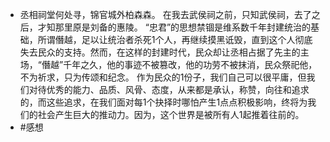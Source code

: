 - 丞相祠堂何处寻，锦官城外柏森森。
  在我去武侯祠之前，只知武侯祠，去了之后，才知那里原是刘备的惠陵。
  “忠君”的思想禁锢是维系数千年封建统治的基础，所谓僭越，足以让统治者杀死1个人，再继续摸黑诋毁，直到这个人彻底失去民众的支持。然而，在这样的封建时代，民众却让丞相占据了先主的主场，“僭越”千年之久，他的事迹不被篡改，他的功劳不被抹消，民众祭祀他，不为祈求，只为传颂和纪念。
  作为民众的1份子，我们自己可以很平庸，但我们对待优秀的能力、品质、风骨、态度，从来都是承认，称赞，向往和追求的，而这些追求，在我们面对每1个抉择时哪怕产生1点点积极影响，终将为我们的社会产生巨大的推动力。因为，这个世界是被所有人1起推着往前的。
- #感想